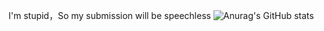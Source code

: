 I'm stupid，So my submission will be speechless
![Anurag's GitHub stats](https://github-readme-stats.vercel.app/api?username=TanakaLun&count_private=true)

